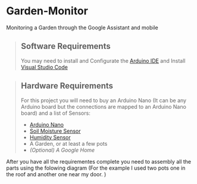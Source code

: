 # Garden-Monitor
Monitoring a Garden through the Google Assistant and mobile 

>## Software Requirements
> You may need to install and Configurate the [Arduino IDE](https://www.arduino.cc/) and Install [Visual Studio Code](https://code.visualstudio.com/)

>## Hardware Requirements
> For this project you will need to buy an Arduino Nano (It can be any Arduino board but the connections are mapped to an Arduino Nano board) and a list of Sensors: 
>* [Arduino Nano](https://store.arduino.cc/arduino-nano)
>* [Soil Moisture Sensor](https://www.sparkfun.com/products/13322)  
>* [Humidity Sensor](https://naylampmechatronics.com/sensores-temperatura-y-humedad/57-sensor-de-temperatura-y-humedad-relativa-dht11.html)
>* A Garden, or at least a few pots
>* _(Optional) A Google Home_

After you have all the requirementes complete you need to assembly all the parts using the folowing diagram (For the example I used two pots one in the roof and another one near my door. )
